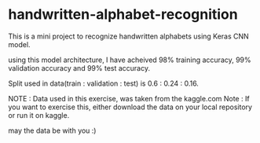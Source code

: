 # handwritten-alphabet-recognition

This is a mini project to recognize handwritten alphabets using Keras CNN model.

using this model architecture, I have acheived 98% training accuracy, 99% validation accuracy and 99% test accuracy.

Split used in data(train : validation : test) is 0.6 : 0.24 : 0.16.

NOTE : Data used in this exercise, was taken from the kaggle.com
Note : If you want to exercise this, either download the data on your local repository or run it on kaggle.

may the data be with you :)
